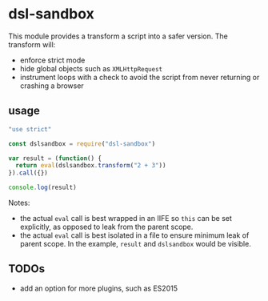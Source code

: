 # dsl-sandbox

This module provides a transform a script into a safer version. The transform will:
- enforce strict mode
- hide global objects such as `XMLHttpRequest`
- instrument loops with a check to avoid the script from never returning or crashing a browser

## usage

```js
"use strict"

const dslsandbox = require("dsl-sandbox")

var result = (function() {
  return eval(dslsandbox.transform("2 + 3"))
}).call({})

console.log(result)
```

Notes:
- the actual `eval` call is best wrapped in an IIFE so `this` can be set explicitly, as opposed to leak from the parent
scope.
- the actual `eval` call is best isolated in a file to ensure minimum leak of parent scope. In the example, `result`
and `dslsandbox` would be visible.

## TODOs
- add an option for more plugins, such as ES2015
